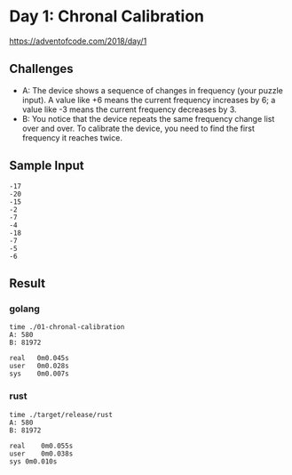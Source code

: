 # Day 1: Chronal Calibration

https://adventofcode.com/2018/day/1

## Challenges
* A: The device shows a sequence of changes in frequency (your puzzle
input). A value like +6 means the current frequency increases by 6; a
value like -3 means the current frequency decreases by 3.
* B: You notice that the device repeats the same frequency change list
over and over. To calibrate the device, you need to find the first
frequency it reaches twice.

## Sample Input
```
-17
-20
-15
-2
-7
-4
-18
-7
-5
-6
```

## Result
### golang
```
time ./01-chronal-calibration
A: 580
B: 81972

real   0m0.045s
user   0m0.028s
sys    0m0.007s
```

### rust
```
time ./target/release/rust
A: 580
B: 81972

real	0m0.055s
user	0m0.038s
sys	0m0.010s
```
